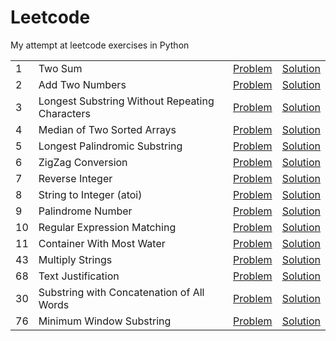 # Leetcode

My attempt at leetcode exercises in Python

| | | | |
|---|---|:---:|:---:|
| 1 | Two Sum | [Problem](https://leetcode.com/problems/two-sum/description/) | [Solution](https://github.com/v1n337/leetcode-python/blob/master/solutions/two_sum.py) |
| 2 | Add Two Numbers | [Problem](https://leetcode.com/problems/add-two-numbers/description/) | [Solution](https://github.com/v1n337/leetcode-python/blob/master/solutions/add_two_numbers.py) |
| 3 | Longest Substring Without Repeating Characters | [Problem](https://leetcode.com/problems/longest-substring-without-repeating-characters/description/) | [Solution](https://github.com/v1n337/leetcode-python/blob/master/solutions/longest_substring_without_repeating_characters.py) |
| 4 | Median of Two Sorted Arrays | [Problem](https://leetcode.com/problems/median-of-two-sorted-arrays/description/) | [Solution](https://github.com/v1n337/leetcode-python/blob/master/solutions/median_of_two_sorted_arrays.py) |
| 5 | Longest Palindromic Substring | [Problem](https://leetcode.com/problems/longest-palindromic-substring/description/) | [Solution](https://github.com/v1n337/leetcode-python/blob/master/solutions/longest_palindromic_substring.py) |
| 6 | ZigZag Conversion | [Problem](https://leetcode.com/problems/zigzag-conversion/description/) | [Solution](https://github.com/v1n337/leetcode-python/blob/master/solutions/zigzag_conversion.py) |
| 7 | Reverse Integer | [Problem](https://leetcode.com/problems/reverse-integer/description/) | [Solution](https://github.com/v1n337/leetcode-python/blob/master/solutions/reverse_integer.py) |
| 8 | String to Integer (atoi) | [Problem](https://leetcode.com/problems/string-to-integer-atoi/description/) | [Solution](https://github.com/v1n337/leetcode-python/blob/master/solutions/string_to_integer_atoi.py) |
| 9 | Palindrome Number | [Problem](https://leetcode.com/problems/palindrome-number/description/) | [Solution](https://github.com/v1n337/leetcode-python/blob/master/solutions/palindrome_number.py) |
| 10 | Regular Expression Matching | [Problem](https://leetcode.com/problems/regular-expression-matching/description/) | [Solution](https://github.com/v1n337/leetcode-python/blob/master/solutions/regular_expression_matching.py) |
| 11 | Container With Most Water | [Problem](https://leetcode.com/problems/container-with-most-water/description/) | [Solution](https://github.com/v1n337/leetcode-python/blob/master/solutions/container_with_most_water.py) |
| 43 | Multiply Strings | [Problem](https://leetcode.com/problems/multiply-strings/description/) | [Solution](https://github.com/v1n337/leetcode-python/blob/master/solutions/multiply_strings.py) |
| 68 | Text Justification | [Problem](https://leetcode.com/problems/text-justification/description/) | [Solution](https://github.com/v1n337/leetcode-python/blob/master/solutions/text_justification.py) | 
| 30 | Substring with Concatenation of All Words | [Problem](https://leetcode.com/problems/substring-with-concatenation-of-all-words/description/) | [Solution](https://github.com/v1n337/leetcode-python/blob/master/solutions/substring_with_concatenation_of_all_words.py) |
| 76 | Minimum Window Substring | [Problem](https://leetcode.com/problems/minimum-window-substring/description/) | [Solution](https://github.com/v1n337/leetcode-python/blob/master/solutions/minimum_window_substring.py) |

<!-- | | | [Problem]() | [Solution](https://github.com/v1n337/leetcode-python/blob/master/solutions/) | -->
